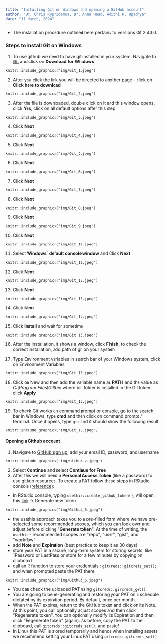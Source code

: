 ```yaml
---
title: "Installing Git on Windows and opening a GitHub account"
author: "Dr. Chris Kypridemos, Dr. Anna Head, Adithi R. Upadhya"
date: "11 March, 2024"
---
```


- The installation procedure outlined here pertains to versions Git 2.43.0. 


### Steps to install Git on Windows

1. To use github we need to have git installed in your system. Navigate to [Git](https://git-scm.com/downloads) and click on **Download for Windows**

```{r, echo = FALSE, out.width = "50%", fig.cap = ""}
knitr::include_graphics("img/Git_1.jpeg")
```

2. After you click the link you will be directed to another page - click on **Click here to download**

```{r, echo = FALSE, out.width = "50%", fig.cap = ""}
knitr::include_graphics("img/Git_2.jpeg")
```

3. After the file is downloaded, double click on it and this window opens, click **Yes**, click on all default options after this step

```{r, echo = FALSE, out.width = "50%", fig.cap = ""}
knitr::include_graphics("img/Git_3.jpeg")
```

4. Click **Next** 

```{r, echo = FALSE, out.width = "50%", fig.cap = ""}
knitr::include_graphics("img/Git_4.jpeg")
```

5. Click **Next** 

```{r, echo = FALSE, out.width = "50%", fig.cap = ""}
knitr::include_graphics("img/Git_5.jpeg")
```

6. Click **Next**

```{r, echo = FALSE, out.width = "50%", fig.cap = ""}
knitr::include_graphics("img/Git_6.jpeg")
```

7. Click **Next** 

```{r, echo = FALSE, out.width = "50%", fig.cap = ""}
knitr::include_graphics("img/Git_7.jpeg")
```

8. Click **Next** 

```{r, echo = FALSE, out.width = "50%", fig.cap = ""}
knitr::include_graphics("img/Git_8.jpeg")
```

9. Click **Next**

```{r, echo = FALSE, out.width = "50%", fig.cap = ""}
knitr::include_graphics("img/Git_9.jpeg")
```

10. Click **Next**

```{r, echo = FALSE, out.width = "50%", fig.cap = ""}
knitr::include_graphics("img/Git_10.jpeg")
```

11. Select **Windows` default console window** and Click **Next**

```{r, echo = FALSE, out.width = "50%", fig.cap = ""}
knitr::include_graphics("img/Git_11.jpeg")
```

12. Click **Next**

```{r, echo = FALSE, out.width = "50%", fig.cap = ""}
knitr::include_graphics("img/Git_12.jpeg")
```

13. Click **Next**

```{r, echo = FALSE, out.width = "50%", fig.cap = ""}
knitr::include_graphics("img/Git_13.jpeg")
```

14. Click **Next**

```{r, echo = FALSE, out.width = "50%", fig.cap = ""}
knitr::include_graphics("img/Git_14.jpeg")
```

15. Click **Install** and wait for sometime

```{r, echo = FALSE, out.width = "50%", fig.cap = ""}
knitr::include_graphics("img/Git_15.jpeg")
```

16. After the installation, it shows a window, click **Finish**, to check the correct installation, add path of git on your system

17. Type Environment variables in search bar of your Windows system, click on Environment Variables

```{r, echo = FALSE, out.width = "50%", fig.cap = ""}
knitr::include_graphics("img/Git_16.jpeg")
```

18. Click on New  and then add the variable name as **PATH** and the value as *C:\\Program Files\\Git\\bin* where bin folder is installed in the Git folder, click **Apply**

```{r, echo = FALSE, out.width = "100%", fig.cap = ""}
knitr::include_graphics("img/Git_17.jpeg")
```

19. To check Git works on command prompt or console, go to the search bar in Windows, type **cmd** and then click on command prompt / terminal. Once it opens, type `git` and it should show the following result

```{r, echo = FALSE, out.width = "50%", fig.cap = ""}
knitr::include_graphics("img/Git_18.jpeg")
```


#### Opening a Github account

1. Navigate to [GitHub sign up](https://github.com/signup), add your email ID, password, and username

```{r, echo = FALSE, out.width = "50%", fig.cap = ""}
knitr::include_graphics("img/Github_2.jpeg")
```

2. Select **Continue** and select **Continue for Free** 
3. After this we will need a **Personal Access Token** (like a password) to use github resources. To create a PAT follow these steps in RStudio console [(reference)](https://happygitwithr.com/https-pat): 
  - In RStudio console, typing `usethis::create_github_token()`, will open this [link](https://github.com/settings/tokens) -> Generate new token
  ```{r, echo = FALSE, out.width = "100%", fig.cap = ""}
  knitr::include_graphics("img/Github_5.jpeg")
  ```

  - the usethis approach takes you to a pre-filled form where we have pre-selected some recommended scopes, which you can look over and adjust before clicking "**Generate token**". At the time of writing, the `usethis` - recommended scopes are "repo", "user", "gist", and "workflow"
  - add **Note** and **Expiration** (best practice to keep it as 30 days)
  - store your PAT in a secure, long-term system for storing secrets, like 1Password or LastPass or store for a few minutes by copying on clipboard
  - call an R function to store your credentials : `gitcreds::gitcreds_set()`; and when prompted paste the PAT there
  ```{r, echo = FALSE, out.width = "100%", fig.cap = ""}
  knitr::include_graphics("img/Github_6.jpeg")
  ```
  - You can check the uploaded PAT using `gitcreds::gircreds_get()`
  - You are going to be re-generating and restoring your PAT on a schedule dictated by its expiration period. By default, once per month.
 - When the PAT expires, return to the GitHub token and click on its Note. At this point, you can optionally adjust scopes and then click "Regenerate token". You can optionally modify its Expiration and then click "Regenerate token" (again). As before, copy the PAT to the clipboard, call `gitcreds::gitcreds_set()`, and paste!
 - In Linux this PAT is stored temporarily and hence when installing assets we recommend setting your Linux PAT using `gitcreds::gitcreds_set()`

